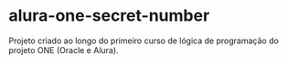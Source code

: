 # alura-one-secret-number
Projeto criado ao longo do primeiro curso de lógica de programação do projeto ONE (Oracle e Alura).
